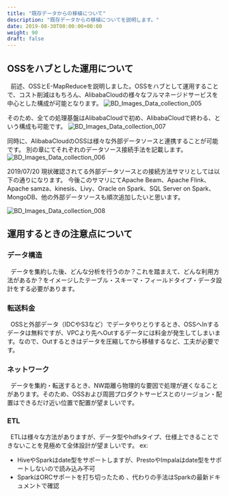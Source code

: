 ```yaml
---
title: "既存データからの移植について"
description: "既存データからの移植についてを説明します。"
date: 2019-08-30T00:00:00+00:00
weight: 90
draft: false
---
```

<!-- descriptionがコンテンツの前に表示されます -->

<!-- コンテンツを書くときはこの下に記載ください -->


## OSSをハブとした運用について
&nbsp; 前述、OSSとE-MapReduceを説明しました。OSSをハブとして運用することで、コスト削減はもちろん、AlibabaCloudの様々なフルマネージドサービスを中心とした構成が可能となります。
![BD_Images_Data_collection_005](../static_images/BD_Images_Data_collection_005.png)
<br>

そのため、全ての処理基盤はAlibabaCloudで初め、AlibabaCloudで終わる、という構成も可能です。
![BD_Images_Data_collection_007](../static_images/BD_Images_Data_collection_007.png)
<br>


同時に、AlibabaCloudのOSSは様々な外部データソースと連携することが可能です。
別の章にてそれぞれのデータソース接続手法を記載します。
![BD_Images_Data_collection_006](../static_images/BD_Images_Data_collection_006.png)


2019/07/20 現状確認されてる外部データソースとの接続方法サマリとしては以下の通りになります。
今後このサマリにてApache Beam、Apache Flink、Apache samza、kinesis、Livy、Oracle on Spark、SQL Server on Spark、MongoDB、他の外部データソースも順次追加したいと思います。

![BD_Images_Data_collection_008](../static_images/BD_Images_Data_collection_008.png)
<br>


## 運用するときの注意点について

### データ構造
&nbsp; データを集約した後、どんな分析を行うのか？これを踏まえて、どんな利用方法があるか？をイメージしたテーブル・スキーマ・フィールドタイプ・データ設計をする必要があります。


### 転送料金
&nbsp; OSSと外部データ（IDCやS3など）でデータやりとりするとき、OSSへInするデータは無料ですが、VPCより先へOutするデータには料金が発生してしまいます。なので、Outするときはデータを圧縮してから移植するなど、工夫が必要です。


### ネットワーク
&nbsp; データを集約・転送するとき、NW距離ら物理的な要因で処理が遅くなることがあります。そのため、OSSおよび周囲プロダクトサービスとのリージョン・配置はできるだけ近い位置で配置が望ましいです。


### ETL
&nbsp; ETLは様々な方法がありますが、データ型やhdfsタイプ、仕様上できることできないことを見極めて全体設計が望ましいです。
ex: 
* HiveやSparkはdate型をサポートしますが、PrestoやImpalaはdate型をサポートしないので読み込み不可
* SparkはORCサポートを打ち切ったため 、代わりの手法はSparkの最新ドキュメントで確認



<br>

